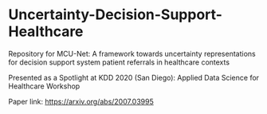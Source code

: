 # Uncertainty-Decision-Support-Healthcare

Repository for MCU-Net: A framework towards uncertainty representations for decision support system patient referrals in healthcare contexts

Presented as a Spotlight at KDD 2020 (San Diego): Applied Data Science for Healthcare Workshop

Paper link: https://arxiv.org/abs/2007.03995
